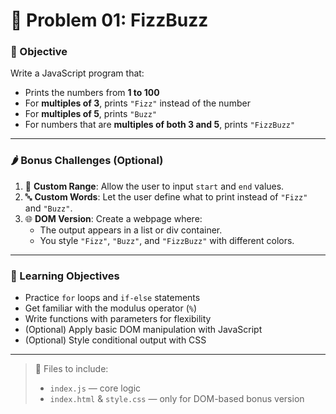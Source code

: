 # 🧠 Problem 01: FizzBuzz

### 📄 Objective

Write a JavaScript program that:

- Prints the numbers from **1 to 100**
- For **multiples of 3**, prints `"Fizz"` instead of the number
- For **multiples of 5**, prints `"Buzz"`
- For numbers that are **multiples of both 3 and 5**, prints `"FizzBuzz"`

---

### 🌶️ Bonus Challenges (Optional)

1. 🔢 **Custom Range**: Allow the user to input `start` and `end` values.
2. 🔤 **Custom Words**: Let the user define what to print instead of `"Fizz"` and `"Buzz"`.
3. 🌐 **DOM Version**: Create a webpage where:
   - The output appears in a list or div container.
   - You style `"Fizz"`, `"Buzz"`, and `"FizzBuzz"` with different colors.

---

### 🎯 Learning Objectives

- Practice `for` loops and `if-else` statements
- Get familiar with the modulus operator (`%`)
- Write functions with parameters for flexibility
- (Optional) Apply basic DOM manipulation with JavaScript
- (Optional) Style conditional output with CSS

---

> 📁 Files to include:
> - `index.js` — core logic
> - `index.html` & `style.css` — only for DOM-based bonus version
 